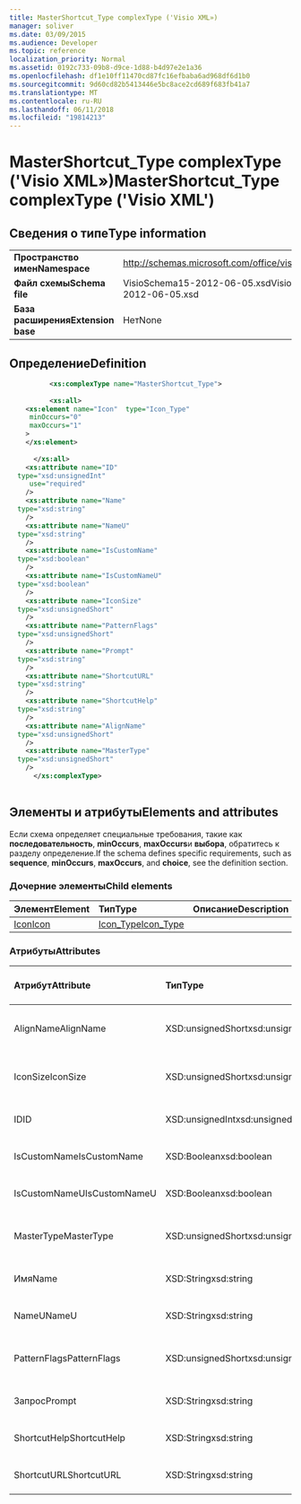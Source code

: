 ```yaml
---
title: MasterShortcut_Type complexType ('Visio XML»)
manager: soliver
ms.date: 03/09/2015
ms.audience: Developer
ms.topic: reference
localization_priority: Normal
ms.assetid: 0192c733-09b8-d9ce-1d88-b4d97e2e1a36
ms.openlocfilehash: df1e10ff11470cd87fc16efbaba6ad968df6d1b0
ms.sourcegitcommit: 9d60cd82b5413446e5bc8ace2cd689f683fb41a7
ms.translationtype: MT
ms.contentlocale: ru-RU
ms.lasthandoff: 06/11/2018
ms.locfileid: "19814213"
---
```

# <a name="mastershortcuttype-complextype-visio-xml"></a><span data-ttu-id="d5f95-102">MasterShortcut_Type complexType ('Visio XML»)</span><span class="sxs-lookup"><span data-stu-id="d5f95-102">MasterShortcut_Type complexType ('Visio XML')</span></span>

## <a name="type-information"></a><span data-ttu-id="d5f95-103">Сведения о типе</span><span class="sxs-lookup"><span data-stu-id="d5f95-103">Type information</span></span>

|||
|:-----|:-----|
|<span data-ttu-id="d5f95-104">**Пространство имен**</span><span class="sxs-lookup"><span data-stu-id="d5f95-104">**Namespace**</span></span> <br/> |http://schemas.microsoft.com/office/visio/2011/1/core  <br/> |
|<span data-ttu-id="d5f95-105">**Файл схемы**</span><span class="sxs-lookup"><span data-stu-id="d5f95-105">**Schema file**</span></span> <br/> |<span data-ttu-id="d5f95-106">VisioSchema15-2012-06-05.xsd</span><span class="sxs-lookup"><span data-stu-id="d5f95-106">VisioSchema15-2012-06-05.xsd</span></span>  <br/> |
|<span data-ttu-id="d5f95-107">**База расширения**</span><span class="sxs-lookup"><span data-stu-id="d5f95-107">**Extension base**</span></span> <br/> |<span data-ttu-id="d5f95-108">Нет</span><span class="sxs-lookup"><span data-stu-id="d5f95-108">None</span></span>  <br/> |
   
## <a name="definition"></a><span data-ttu-id="d5f95-109">Определение</span><span class="sxs-lookup"><span data-stu-id="d5f95-109">Definition</span></span>

```XML
          <xs:complexType name="MasterShortcut_Type">
          
          <xs:all>
    <xs:element name="Icon"  type="Icon_Type"
     minOccurs="0"
     maxOccurs="1"
    >
    </xs:element>
    
      </xs:all>
    <xs:attribute name="ID"
  type="xsd:unsignedInt"
     use="required"
    />
    <xs:attribute name="Name"
  type="xsd:string"
    />
    <xs:attribute name="NameU"
  type="xsd:string"
    />
    <xs:attribute name="IsCustomName"
  type="xsd:boolean"
    />
    <xs:attribute name="IsCustomNameU"
  type="xsd:boolean"
    />
    <xs:attribute name="IconSize"
  type="xsd:unsignedShort"
    />
    <xs:attribute name="PatternFlags"
  type="xsd:unsignedShort"
    />
    <xs:attribute name="Prompt"
  type="xsd:string"
    />
    <xs:attribute name="ShortcutURL"
  type="xsd:string"
    />
    <xs:attribute name="ShortcutHelp"
  type="xsd:string"
    />
    <xs:attribute name="AlignName"
  type="xsd:unsignedShort"
    />
    <xs:attribute name="MasterType"
  type="xsd:unsignedShort"
    />
      </xs:complexType>
      
```

## <a name="elements-and-attributes"></a><span data-ttu-id="d5f95-110">Элементы и атрибуты</span><span class="sxs-lookup"><span data-stu-id="d5f95-110">Elements and attributes</span></span>

<span data-ttu-id="d5f95-111">Если схема определяет специальные требования, такие как **последовательность**, **minOccurs**, **maxOccurs**и **выбора**, обратитесь к разделу определение.</span><span class="sxs-lookup"><span data-stu-id="d5f95-111">If the schema defines specific requirements, such as **sequence**, **minOccurs**, **maxOccurs**, and **choice**, see the definition section.</span></span> 
  
### <a name="child-elements"></a><span data-ttu-id="d5f95-112">Дочерние элементы</span><span class="sxs-lookup"><span data-stu-id="d5f95-112">Child elements</span></span>

|<span data-ttu-id="d5f95-113">**Элемент**</span><span class="sxs-lookup"><span data-stu-id="d5f95-113">**Element**</span></span>|<span data-ttu-id="d5f95-114">**Тип**</span><span class="sxs-lookup"><span data-stu-id="d5f95-114">**Type**</span></span>|<span data-ttu-id="d5f95-115">**Описание**</span><span class="sxs-lookup"><span data-stu-id="d5f95-115">**Description**</span></span>|
|:-----|:-----|:-----|
|[<span data-ttu-id="d5f95-116">Icon</span><span class="sxs-lookup"><span data-stu-id="d5f95-116">Icon</span></span>](icon-element-mastershortcut_type-complextypevisio-xml.md) <br/> |[<span data-ttu-id="d5f95-117">Icon_Type</span><span class="sxs-lookup"><span data-stu-id="d5f95-117">Icon_Type</span></span>](icon_type-complextypevisio-xml.md) <br/> ||
   
### <a name="attributes"></a><span data-ttu-id="d5f95-118">Атрибуты</span><span class="sxs-lookup"><span data-stu-id="d5f95-118">Attributes</span></span>

|<span data-ttu-id="d5f95-119">**Атрибут**</span><span class="sxs-lookup"><span data-stu-id="d5f95-119">**Attribute**</span></span>|<span data-ttu-id="d5f95-120">**Тип**</span><span class="sxs-lookup"><span data-stu-id="d5f95-120">**Type**</span></span>|<span data-ttu-id="d5f95-121">**Обязательное**</span><span class="sxs-lookup"><span data-stu-id="d5f95-121">**Required**</span></span>|<span data-ttu-id="d5f95-122">**Описание**</span><span class="sxs-lookup"><span data-stu-id="d5f95-122">**Description**</span></span>|<span data-ttu-id="d5f95-123">**Возможные значения**</span><span class="sxs-lookup"><span data-stu-id="d5f95-123">**Possible values**</span></span>|
|:-----|:-----|:-----|:-----|:-----|
|<span data-ttu-id="d5f95-124">AlignName</span><span class="sxs-lookup"><span data-stu-id="d5f95-124">AlignName</span></span>  <br/> |<span data-ttu-id="d5f95-125">XSD:unsignedShort</span><span class="sxs-lookup"><span data-stu-id="d5f95-125">xsd:unsignedShort</span></span>  <br/> |<span data-ttu-id="d5f95-126">необязательный</span><span class="sxs-lookup"><span data-stu-id="d5f95-126">optional</span></span>  <br/> ||<span data-ttu-id="d5f95-127">Значения типа xsd:unsignedShort.</span><span class="sxs-lookup"><span data-stu-id="d5f95-127">Values of the xsd:unsignedShort type.</span></span>  <br/> |
|<span data-ttu-id="d5f95-128">IconSize</span><span class="sxs-lookup"><span data-stu-id="d5f95-128">IconSize</span></span>  <br/> |<span data-ttu-id="d5f95-129">XSD:unsignedShort</span><span class="sxs-lookup"><span data-stu-id="d5f95-129">xsd:unsignedShort</span></span>  <br/> |<span data-ttu-id="d5f95-130">необязательный</span><span class="sxs-lookup"><span data-stu-id="d5f95-130">optional</span></span>  <br/> ||<span data-ttu-id="d5f95-131">Значения типа xsd:unsignedShort.</span><span class="sxs-lookup"><span data-stu-id="d5f95-131">Values of the xsd:unsignedShort type.</span></span>  <br/> |
|<span data-ttu-id="d5f95-132">ID</span><span class="sxs-lookup"><span data-stu-id="d5f95-132">ID</span></span>  <br/> |<span data-ttu-id="d5f95-133">XSD:unsignedInt</span><span class="sxs-lookup"><span data-stu-id="d5f95-133">xsd:unsignedInt</span></span>  <br/> |<span data-ttu-id="d5f95-134">Обязательный</span><span class="sxs-lookup"><span data-stu-id="d5f95-134">required</span></span>  <br/> ||<span data-ttu-id="d5f95-135">Значения типа xsd:unsignedInt.</span><span class="sxs-lookup"><span data-stu-id="d5f95-135">Values of the xsd:unsignedInt type.</span></span>  <br/> |
|<span data-ttu-id="d5f95-136">IsCustomName</span><span class="sxs-lookup"><span data-stu-id="d5f95-136">IsCustomName</span></span>  <br/> |<span data-ttu-id="d5f95-137">XSD:Boolean</span><span class="sxs-lookup"><span data-stu-id="d5f95-137">xsd:boolean</span></span>  <br/> |<span data-ttu-id="d5f95-138">необязательный</span><span class="sxs-lookup"><span data-stu-id="d5f95-138">optional</span></span>  <br/> ||<span data-ttu-id="d5f95-139">Значения типа xsd:boolean.</span><span class="sxs-lookup"><span data-stu-id="d5f95-139">Values of the xsd:boolean type.</span></span>  <br/> |
|<span data-ttu-id="d5f95-140">IsCustomNameU</span><span class="sxs-lookup"><span data-stu-id="d5f95-140">IsCustomNameU</span></span>  <br/> |<span data-ttu-id="d5f95-141">XSD:Boolean</span><span class="sxs-lookup"><span data-stu-id="d5f95-141">xsd:boolean</span></span>  <br/> |<span data-ttu-id="d5f95-142">необязательный</span><span class="sxs-lookup"><span data-stu-id="d5f95-142">optional</span></span>  <br/> ||<span data-ttu-id="d5f95-143">Значения типа xsd:boolean.</span><span class="sxs-lookup"><span data-stu-id="d5f95-143">Values of the xsd:boolean type.</span></span>  <br/> |
|<span data-ttu-id="d5f95-144">MasterType</span><span class="sxs-lookup"><span data-stu-id="d5f95-144">MasterType</span></span>  <br/> |<span data-ttu-id="d5f95-145">XSD:unsignedShort</span><span class="sxs-lookup"><span data-stu-id="d5f95-145">xsd:unsignedShort</span></span>  <br/> |<span data-ttu-id="d5f95-146">необязательный</span><span class="sxs-lookup"><span data-stu-id="d5f95-146">optional</span></span>  <br/> ||<span data-ttu-id="d5f95-147">Значения типа xsd:unsignedShort.</span><span class="sxs-lookup"><span data-stu-id="d5f95-147">Values of the xsd:unsignedShort type.</span></span>  <br/> |
|<span data-ttu-id="d5f95-148">Имя</span><span class="sxs-lookup"><span data-stu-id="d5f95-148">Name</span></span>  <br/> |<span data-ttu-id="d5f95-149">XSD:String</span><span class="sxs-lookup"><span data-stu-id="d5f95-149">xsd:string</span></span>  <br/> |<span data-ttu-id="d5f95-150">необязательный</span><span class="sxs-lookup"><span data-stu-id="d5f95-150">optional</span></span>  <br/> ||<span data-ttu-id="d5f95-151">Значения типа xsd:string.</span><span class="sxs-lookup"><span data-stu-id="d5f95-151">Values of the xsd:string type.</span></span>  <br/> |
|<span data-ttu-id="d5f95-152">NameU</span><span class="sxs-lookup"><span data-stu-id="d5f95-152">NameU</span></span>  <br/> |<span data-ttu-id="d5f95-153">XSD:String</span><span class="sxs-lookup"><span data-stu-id="d5f95-153">xsd:string</span></span>  <br/> |<span data-ttu-id="d5f95-154">необязательный</span><span class="sxs-lookup"><span data-stu-id="d5f95-154">optional</span></span>  <br/> ||<span data-ttu-id="d5f95-155">Значения типа xsd:string.</span><span class="sxs-lookup"><span data-stu-id="d5f95-155">Values of the xsd:string type.</span></span>  <br/> |
|<span data-ttu-id="d5f95-156">PatternFlags</span><span class="sxs-lookup"><span data-stu-id="d5f95-156">PatternFlags</span></span>  <br/> |<span data-ttu-id="d5f95-157">XSD:unsignedShort</span><span class="sxs-lookup"><span data-stu-id="d5f95-157">xsd:unsignedShort</span></span>  <br/> |<span data-ttu-id="d5f95-158">необязательный</span><span class="sxs-lookup"><span data-stu-id="d5f95-158">optional</span></span>  <br/> ||<span data-ttu-id="d5f95-159">Значения типа xsd:unsignedShort.</span><span class="sxs-lookup"><span data-stu-id="d5f95-159">Values of the xsd:unsignedShort type.</span></span>  <br/> |
|<span data-ttu-id="d5f95-160">Запрос</span><span class="sxs-lookup"><span data-stu-id="d5f95-160">Prompt</span></span>  <br/> |<span data-ttu-id="d5f95-161">XSD:String</span><span class="sxs-lookup"><span data-stu-id="d5f95-161">xsd:string</span></span>  <br/> |<span data-ttu-id="d5f95-162">необязательный</span><span class="sxs-lookup"><span data-stu-id="d5f95-162">optional</span></span>  <br/> ||<span data-ttu-id="d5f95-163">Значения типа xsd:string.</span><span class="sxs-lookup"><span data-stu-id="d5f95-163">Values of the xsd:string type.</span></span>  <br/> |
|<span data-ttu-id="d5f95-164">ShortcutHelp</span><span class="sxs-lookup"><span data-stu-id="d5f95-164">ShortcutHelp</span></span>  <br/> |<span data-ttu-id="d5f95-165">XSD:String</span><span class="sxs-lookup"><span data-stu-id="d5f95-165">xsd:string</span></span>  <br/> |<span data-ttu-id="d5f95-166">необязательный</span><span class="sxs-lookup"><span data-stu-id="d5f95-166">optional</span></span>  <br/> ||<span data-ttu-id="d5f95-167">Значения типа xsd:string.</span><span class="sxs-lookup"><span data-stu-id="d5f95-167">Values of the xsd:string type.</span></span>  <br/> |
|<span data-ttu-id="d5f95-168">ShortcutURL</span><span class="sxs-lookup"><span data-stu-id="d5f95-168">ShortcutURL</span></span>  <br/> |<span data-ttu-id="d5f95-169">XSD:String</span><span class="sxs-lookup"><span data-stu-id="d5f95-169">xsd:string</span></span>  <br/> |<span data-ttu-id="d5f95-170">необязательный</span><span class="sxs-lookup"><span data-stu-id="d5f95-170">optional</span></span>  <br/> ||<span data-ttu-id="d5f95-171">Значения типа xsd:string.</span><span class="sxs-lookup"><span data-stu-id="d5f95-171">Values of the xsd:string type.</span></span>  <br/> |
   

